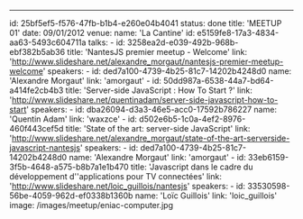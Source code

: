 ---

id: 25bf5ef5-f576-47fb-b1b4-e260e04b4041
status: done
title: 'MEETUP 01'
date: 09/01/2012
venue:
name: 'La Cantine'
id: e5159fe8-17a3-4834-aa63-5493c604711a
talks: -
id: 3258ea2d-e039-492b-968b-ebf382b5ab36
title: 'NantesJS premier meetup - Welcome'
link: 'http://www.slideshare.net/alexandre_morgaut/nantesjs-premier-meetup-welcome'
speakers: -
id: ded7a100-4739-4b25-81c7-14202b4248d0
name: 'Alexandre Morgaut'
link: 'amorgaut' -
id: 50dd987a-6538-44a7-bd64-a414fe2cb4b3
title: 'Server-side JavaScript : How To Start ?'
link: 'http://www.slideshare.net/quentinadam/server-side-javascript-how-to-start'
speakers: -
id: dba26094-d3a3-46e5-acc0-17592b786227
name: 'Quentin Adam'
link: 'waxzce' -
id: d502e6b5-1c0a-4ef2-8976-460f443cef5d
title: 'State of the art: server-side JavaScript'
link: 'http://www.slideshare.net/alexandre_morgaut/state-of-the-art-serverside-javascript-nantesjs'
speakers: -
id: ded7a100-4739-4b25-81c7-14202b4248d0
name: 'Alexandre Morgaut'
link: 'amorgaut' -
id: 33eb6159-3f5b-4648-a575-b8b7a1e1b470
title: 'Javascript dans le cadre du développement d''applications pour TV connectées'
link: 'http://www.slideshare.net/loic_guillois/nantesjs'
speakers: -
id: 33530598-56be-4059-962d-ef0338b1360b
name: 'Loïc Guillois'
link: 'loic_guillois'
image: /images/meetup/eniac-computer.jpg
